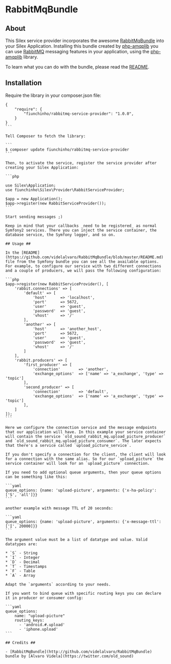 # RabbitMqBundle #

## About ##

This Silex service provider incorporates the awesome [RabbitMqBundle](http://github.com/videlalvaro/RabbitMqBundle) into your Silex Application. Installing this bundle created by [php-amqplib](http://github.com/videlalvaro/php-amqplib) you can use [RabbitMQ](http://www.rabbitmq.com/) messaging features in your application, using the [php-amqplib](http://github.com/videlalvaro/php-amqplib) library.

To learn what you can do with the bundle, please read the [README](https://github.com/videlalvaro/RabbitMqBundle/blob/master/README.md).

## Installation ##

Require the library in your composer.json file:

````
{
    "require": {
        "fiunchinho/rabbitmq-service-provider": "1.0.0",
    }
}
```

Tell Composer to fetch the library:

```
$ composer update fiunchinho/rabbitmq-service-provider
```

Then, to activate the service, register the service provider after creating your Silex Application:

```php

use Silex\Application;
use fiunchinho\Silex\Provider\RabbitServiceProvider;

$app = new Application();
$app->register(new RabbitServiceProvider());
```

Start sending messages ;)

Keep in mind that your callbacks _need to be registered_ as normal Symfony2 services. There you can inject the service container, the database service, the Symfony logger, and so on.

## Usage ##

In the [README](https://github.com/videlalvaro/RabbitMqBundle/blob/master/README.md) file from the Symfony bundle you can see all the available options. For example, to configure our service with two different connections and a couple of producers, we will pass the following configuration:

```php
$app->register(new RabbitServiceProvider(), [
    'rabbit.connections' => [
        'default' => [
            'host'      => 'localhost',
            'port'      => 5672,
            'user'      => 'guest',
            'password'  => 'guest',
            'vhost'     => '/'
        ],
        'another' => [
            'host'      => 'another_host',
            'port'      => 5672,
            'user'      => 'guest',
            'password'  => 'guest',
            'vhost'     => '/'
        ]
    ],
    'rabbit.producers' => [
        'first_producer' => [
            'connection'        => 'another',
            'exchange_options'  => ['name' => 'a_exchange', 'type' => 'topic']
        ],
        'second_producer' => [
            'connection'        => 'default',
            'exchange_options'  => ['name' => 'a_exchange', 'type' => 'topic']
        ],
    ]
]);
```

Here we configure the connection service and the message endpoints that our application will have. In this example your service container will contain the service `old_sound_rabbit_mq.upload_picture_producer` and `old_sound_rabbit_mq.upload_picture_consumer`. The later expects that there's a service called `upload_picture_service`.

If you don't specify a connection for the client, the client will look for a connection with the same alias. So for our `upload_picture` the service container will look for an `upload_picture` connection.

If you need to add optional queue arguments, then your queue options can be something like this:

```yaml
queue_options: {name: 'upload-picture', arguments: {'x-ha-policy': ['S', 'all']}}
```

another example with message TTL of 20 seconds:

```yaml
queue_options: {name: 'upload-picture', arguments: {'x-message-ttl': ['I', 20000]}}
```

The argument value must be a list of datatype and value. Valid datatypes are:

* `S` - String
* `I` - Integer
* `D` - Decimal
* `T` - Timestamps
* `F` - Table
* `A` - Array

Adapt the `arguments` according to your needs.

If you want to bind queue with specific routing keys you can declare it in producer or consumer config:

```yaml
queue_options:
    name: "upload-picture"
    routing_keys:
      - 'android.#.upload'
      - 'iphone.upload'
```

## Credits ##

- [RabbitMqBundle](http://github.com/videlalvaro/RabbitMqBundle) bundle by [Alvaro Videla](https://twitter.com/old_sound)
